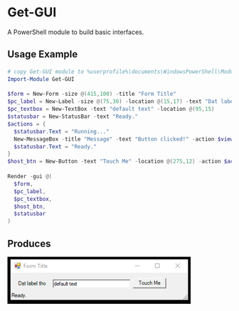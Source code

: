 # Get-GUI
A PowerShell module to build basic interfaces.

## Usage Example
```powershell
# copy Get-GUI module to %userprofile%\documents\WindowsPowerShell\Modules
Import-Module Get-GUI

$form = New-Form -size @(415,100) -title "Form Title"
$pc_label = New-Label -size @(75,30) -location @(15,17) -text "Dat label tho"
$pc_textbox = New-TextBox -text "default text" -location @(95,15)
$statusbar = New-StatusBar -text "Ready."
$actions = {
  $statusbar.Text = "Running..."
  New-MessageBox -title "Message" -text "Button clicked!" -action $view
  $statusbar.Text = "Ready."
}
$host_btn = New-Button -text "Touch Me" -location @(275,12) -action $actions

Render -gui @(
  $form,
  $pc_label,
  $pc_textbox,
  $host_btn,
  $statusbar
)
```

## Produces 
![demo_form](https://raw.githubusercontent.com/thephilip/Get-GUI/master/demo_form.PNG)
